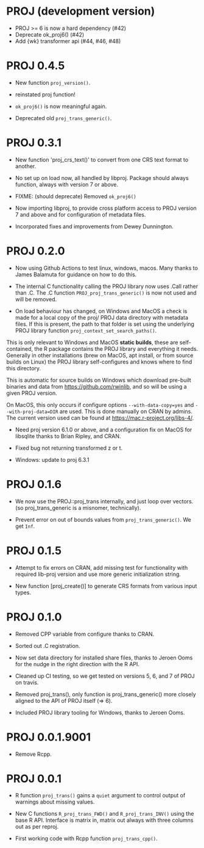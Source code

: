 # PROJ (development version)

* PROJ >= 6 is now a hard dependency (#42)
* Deprecate ok_proj6() (#42)
* Add {wk} transformer api (#44, #46, #48)

# PROJ 0.4.5

* New function `proj_version()`.

* reinstated proj function!

* `ok_proj6()` is now meaningful again.

* Deprecated old `proj_trans_generic()`.

# PROJ 0.3.1

* New function 'proj_crs_text()' to convert from one CRS text format to another.

* No set up on load now, all handled by libproj. Package should always function,
always with version 7 or above.

* FIXME:  (should deprecate) Removed `ok_proj6()`

* Now importing libproj, to provide cross platform access to PROJ version 7 and above and for
 configuration of metadata files.

* Incorporated fixes and improvements from Dewey Dunnington.


# PROJ 0.2.0

* Now using Github Actions to test linux, windows, macos. Many thanks to James Balamuta for guidance on how to do this.

* The internal C functionality calling the PROJ library now uses .Call rather than .C. The .C function
 `PROJ_proj_trans_generic()` is now not used and will be removed.

* On load behaviour has changed, on Windows and MacOS a check is made for a local copy of the proj/
 PROJ data directory with metadata files. If this is present, the path to that folder is set using the
 underlying PROJ library function `proj_context_set_search_paths()`.

 This is only relevant to Windows and MacOS **static builds**, these are self-contained, the R package contains the
 PROJ library and everything it needs. Generally in other installations (brew on MacOS, apt install, or from source builds
 on Linux) the PROJ library self-configures and knows where to find this directory.

 This is automatic for source builds on Windows which download pre-built binaries and data from https://github.com/rwinlib, and
 so will be using a given PROJ version.

 On MacOS, this only occurs if configure options `--with-data-copy=yes` and `--with-proj-data=DIR` are used. This
 is done manually on CRAN by admins. The current version used can be found at https://mac.r-project.org/libs-4/.

* Need proj version 6.1.0 or above, and a configuration fix on MacOS for libsqlite thanks to Brian Ripley, and CRAN.

* Fixed bug not returning transformed z or t.

* Windows: update to proj 6.3.1

# PROJ 0.1.6

* We now use the PROJ::proj_trans internally, and just loop over vectors.
(so proj_trans_generic is a misnomer, technically).

* Prevent error on out of bounds values from `proj_trans_generic()`. We get `Inf`.

# PROJ 0.1.5

* Attempt to fix errors on CRAN, add missing test for functionality
 with required lib-proj version and use more generic initialization string.

* New function [proj_create()] to generate CRS formats from various input types.

# PROJ 0.1.0

* Removed CPP variable from configure thanks to CRAN.

* Sorted out .C registration.

* Now set data directory for installed share files, thanks to Jeroen Ooms for the nudge in the right
 direction with the R API.

* Cleaned up CI testing, so we get tested on versions 5, 6, and 7 of PROJ on travis.

* Removed proj_trans(), only function is proj_trans_generic() more closely aligned to the
 API of PROJ itself (=> 6).

* Included PROJ library tooling for Windows, thanks to Jeroen Ooms.

# PROJ 0.0.1.9001

* Remove Rcpp.

# PROJ 0.0.1

* R function `proj_trans()` gains a `quiet` argument to control output of warnings about missing
 values.

* New C functions `R_proj_trans_FWD()` and `R_proj_trans_INV()` using the base R API. Interface is matrix in, matrix out always with three columns out as per reproj.

* First working code with Rcpp function `proj_trans_cpp()`.
